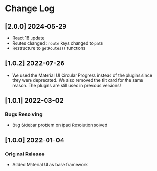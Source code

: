 # Change Log

## [2.0.0] 2024-05-29

- React 18 update
- Routes changed : `route` keys changed to `path`
- Restructure to `getRoutes()` functions

## [1.0.2] 2022-07-26

- We used the Material UI Circular Progress instead of the plugins since they were deprecated. We also removed the tilt card for the same reason. The plugins are still used in previous versions!

## [1.0.1] 2022-03-02
### Bugs Resolving
- Bug Sidebar problem on Ipad Resolution solved

## [1.0.0] 2022-01-04
### Original Release
- Added Material UI as base framework
